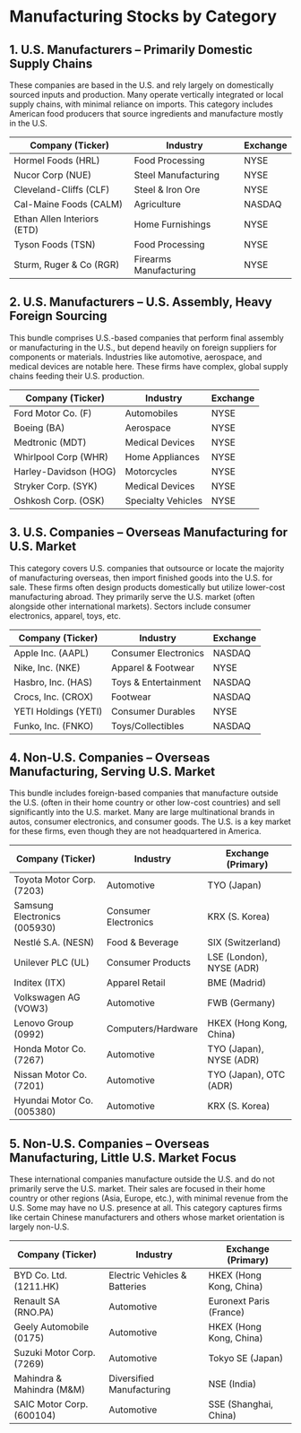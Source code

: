 # Manufacturing Stocks by Category

## 1. U.S. Manufacturers – Primarily Domestic Supply Chains

These companies are based in the U.S. and rely largely on domestically sourced inputs and production. Many operate vertically integrated or local supply chains, with minimal reliance on imports. This category includes American food producers that source ingredients and manufacture mostly in the U.S.

| Company (Ticker)         | Industry             | Exchange |
|--------------------------|----------------------|----------|
| Hormel Foods (HRL)       | Food Processing      | NYSE     |
| Nucor Corp (NUE)         | Steel Manufacturing  | NYSE     |
| Cleveland-Cliffs (CLF)   | Steel & Iron Ore     | NYSE     |
| Cal-Maine Foods (CALM)   | Agriculture          | NASDAQ   |
| Ethan Allen Interiors (ETD)| Home Furnishings     | NYSE     |
| Tyson Foods (TSN)        | Food Processing      | NYSE     |
| Sturm, Ruger & Co (RGR)  | Firearms Manufacturing | NYSE     |

## 2. U.S. Manufacturers – U.S. Assembly, Heavy Foreign Sourcing

This bundle comprises U.S.-based companies that perform final assembly or manufacturing in the U.S., but depend heavily on foreign suppliers for components or materials. Industries like automotive, aerospace, and medical devices are notable here. These firms have complex, global supply chains feeding their U.S. production.

| Company (Ticker)        | Industry           | Exchange |
|-------------------------|--------------------|----------|
| Ford Motor Co. (F)      | Automobiles        | NYSE     |
| Boeing (BA)             | Aerospace          | NYSE     |
| Medtronic (MDT)         | Medical Devices    | NYSE     |
| Whirlpool Corp (WHR)    | Home Appliances    | NYSE     |
| Harley-Davidson (HOG)   | Motorcycles        | NYSE     |
| Stryker Corp. (SYK)     | Medical Devices    | NYSE     |
| Oshkosh Corp. (OSK)     | Specialty Vehicles | NYSE     |

## 3. U.S. Companies – Overseas Manufacturing for U.S. Market

This category covers U.S. companies that outsource or locate the majority of manufacturing overseas, then import finished goods into the U.S. for sale. These firms often design products domestically but utilize lower-cost manufacturing abroad. They primarily serve the U.S. market (often alongside other international markets). Sectors include consumer electronics, apparel, toys, etc.

| Company (Ticker)        | Industry             | Exchange |
|-------------------------|----------------------|----------|
| Apple Inc. (AAPL)       | Consumer Electronics | NASDAQ   |
| Nike, Inc. (NKE)        | Apparel & Footwear   | NYSE     |
| Hasbro, Inc. (HAS)      | Toys & Entertainment | NASDAQ   |
| Crocs, Inc. (CROX)      | Footwear             | NASDAQ   |
| YETI Holdings (YETI)    | Consumer Durables    | NYSE     |
| Funko, Inc. (FNKO)      | Toys/Collectibles    | NASDAQ   |

## 4. Non-U.S. Companies – Overseas Manufacturing, Serving U.S. Market

This bundle includes foreign-based companies that manufacture outside the U.S. (often in their home country or other low-cost countries) and sell significantly into the U.S. market. Many are large multinational brands in autos, consumer electronics, and consumer goods. The U.S. is a key market for these firms, even though they are not headquartered in America.

| Company (Ticker)             | Industry             | Exchange (Primary)        |
|------------------------------|----------------------|---------------------------|
| Toyota Motor Corp. (7203)    | Automotive           | TYO (Japan)               |
| Samsung Electronics (005930) | Consumer Electronics | KRX (S. Korea)            |
| Nestlé S.A. (NESN)           | Food & Beverage      | SIX (Switzerland)         |
| Unilever PLC (UL)            | Consumer Products    | LSE (London), NYSE (ADR)  |
| Inditex (ITX)                | Apparel Retail       | BME (Madrid)              |
| Volkswagen AG (VOW3)         | Automotive           | FWB (Germany)             |
| Lenovo Group (0992)          | Computers/Hardware   | HKEX (Hong Kong, China) |
| Honda Motor Co. (7267)       | Automotive           | TYO (Japan), NYSE (ADR)   |
| Nissan Motor Co. (7201)      | Automotive           | TYO (Japan), OTC (ADR)    |
| Hyundai Motor Co. (005380)   | Automotive           | KRX (S. Korea)            |

## 5. Non-U.S. Companies – Overseas Manufacturing, Little U.S. Market Focus

These international companies manufacture outside the U.S. and do not primarily serve the U.S. market. Their sales are focused in their home country or other regions (Asia, Europe, etc.), with minimal revenue from the U.S. Some may have no U.S. presence at all. This category captures firms like certain Chinese manufacturers and others whose market orientation is largely non-U.S.

| Company (Ticker)          | Industry                    | Exchange (Primary)        |
|---------------------------|-----------------------------|---------------------------|
| BYD Co. Ltd. (1211.HK)    | Electric Vehicles & Batteries | HKEX (Hong Kong, China) |
| Renault SA (RNO.PA)       | Automotive                  | Euronext Paris (France)   |
| Geely Automobile (0175)   | Automotive                  | HKEX (Hong Kong, China) |
| Suzuki Motor Corp. (7269) | Automotive                  | Tokyo SE (Japan)          |
| Mahindra & Mahindra (M&M) | Diversified Manufacturing   | NSE (India)               |
| SAIC Motor Corp. (600104) | Automotive                  | SSE (Shanghai, China)     | 